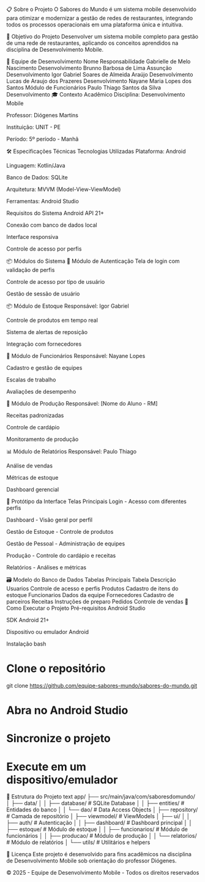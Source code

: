 📋 Sobre o Projeto
O Sabores do Mundo é um sistema mobile desenvolvido para otimizar e modernizar a gestão de redes de restaurantes, integrando todos os processos operacionais em uma plataforma única e intuitiva.

🎯 Objetivo do Projeto
Desenvolver um sistema mobile completo para gestão de uma rede de restaurantes, aplicando os conceitos aprendidos na disciplina de Desenvolvimento Mobile.

👥 Equipe de Desenvolvimento
Nome	Responsabilidade
Gabrielle de Melo Nascimento	Desenvolvimento
Brunno Barbosa de Lima Assunção	Desenvolvimento
Igor Gabriel Soares de Almeida Araújo	Desenvolvimento
Lucas de Araujo dos Prazeres	Desenvolvimento
Nayane Maria Lopes dos Santos	Módulo de Funcionários
Paulo Thiago Santos da Silva	Desenvolvimento
🎓 Contexto Acadêmico
Disciplina: Desenvolvimento Mobile

Professor: Diógenes Martins

Instituição: UNIT - PE

Período: 5º período - Manhã

🛠️ Especificações Técnicas
Tecnologias Utilizadas
Plataforma: Android

Linguagem: Kotlin/Java

Banco de Dados: SQLite

Arquitetura: MVVM (Model-View-ViewModel)

Ferramentas: Android Studio

Requisitos do Sistema
Android API 21+

Conexão com banco de dados local

Interface responsiva

Controle de acesso por perfis

📦 Módulos do Sistema
🔐 Módulo de Autenticação
Tela de login com validação de perfis

Controle de acesso por tipo de usuário

Gestão de sessão de usuário

📦 Módulo de Estoque
Responsável: Igor Gabriel 

Controle de produtos em tempo real

Sistema de alertas de reposição

Integração com fornecedores

👥 Módulo de Funcionários
Responsável: Nayane Lopes

Cadastro e gestão de equipes

Escalas de trabalho

Avaliações de desempenho

🍳 Módulo de Produção
Responsável: [Nome do Aluno - RM]

Receitas padronizadas

Controle de cardápio

Monitoramento de produção

📊 Módulo de Relatórios
Responsável: Paulo Thiago

Análise de vendas

Métricas de estoque

Dashboard gerencial



📱 Protótipo da Interface
Telas Principais
Login - Acesso com diferentes perfis

Dashboard - Visão geral por perfil

Gestão de Estoque - Controle de produtos

Gestão de Pessoal - Administração de equipes

Produção - Controle do cardápio e receitas

Relatórios - Análises e métricas

🗃️ Modelo do Banco de Dados
Tabelas Principais
Tabela	Descrição
Usuarios	Controle de acesso e perfis
Produtos	Cadastro de itens do estoque
Funcionarios	Dados da equipe
Fornecedores	Cadastro de parceiros
Receitas	Instruções de preparo
Pedidos	Controle de vendas
🚀 Como Executar o Projeto
Pré-requisitos
Android Studio

SDK Android 21+

Dispositivo ou emulador Android

Instalação
bash
# Clone o repositório
git clone https://github.com/equipe-sabores-mundo/sabores-do-mundo.git

# Abra no Android Studio
# Sincronize o projeto
# Execute em um dispositivo/emulador
📁 Estrutura do Projeto
text
app/
├── src/main/java/com/saboresdomundo/
│   ├── data/
│   │   ├── database/     # SQLite Database
│   │   ├── entities/     # Entidades do banco
│   │   └── dao/         # Data Access Objects
│   ├── repository/      # Camada de repositório
│   ├── viewmodel/       # ViewModels
│   ├── ui/
│   │   ├── auth/        # Autenticação
│   │   ├── dashboard/   # Dashboard principal
│   │   ├── estoque/     # Módulo de estoque
│   │   ├── funcionarios/ # Módulo de funcionários
│   │   ├── producao/    # Módulo de produção
│   │   └── relatorios/  # Módulo de relatórios
│   └── utils/           # Utilitários e helpers

📄 Licença
Este projeto é desenvolvido para fins acadêmicos na disciplina de Desenvolvimento Mobile sob orientação do professor Diógenes.

© 2025 - Equipe de Desenvolvimento Mobile - Todos os direitos reservados
